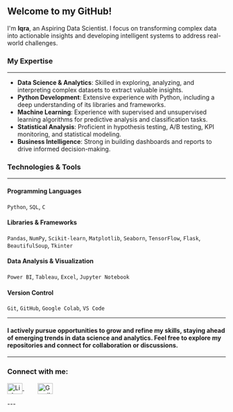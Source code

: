 ## Welcome to my GitHub!

I'm **Iqra**, an Aspiring Data Scientist. I focus on transforming complex data into actionable insights and developing intelligent systems to address real-world challenges.

### My Expertise
___
- **Data Science & Analytics**: Skilled in exploring, analyzing, and interpreting complex datasets to extract valuable insights.
- **Python Development**: Extensive experience with Python, including a deep understanding of its libraries and frameworks.
- **Machine Learning**: Experience with supervised and unsupervised learning algorithms for predictive analysis and classification tasks.
- **Statistical Analysis**: Proficient in hypothesis testing, A/B testing, KPI monitoring, and statistical modeling.
- **Business Intelligence**: Strong in building dashboards and reports to drive informed decision-making.
  

### Technologies & Tools
---

#### Programming Languages  
`Python`, `SQL`, `C`

#### Libraries & Frameworks  
`Pandas`, `NumPy`, `Scikit-learn`, `Matplotlib`, `Seaborn`, `TensorFlow`, `Flask`, `BeautifulSoup`, `Tkinter`

#### Data Analysis & Visualization  
`Power BI`, `Tableau`, `Excel`, `Jupyter Notebook`

#### Version Control  
`Git`, `GitHub`, `Google Colab`, `VS Code`

---
#### I actively pursue opportunities to grow and refine my skills, staying ahead of emerging trends in data science and analytics. Feel free to explore my repositories and connect for collaboration or discussions.
---


<h3 align="left">Connect with me:</h3>
<p align="left">
  <a href="https://linkedin.com/in/iqra-fatima-umang-b2852a237" target="blank" style="margin-right: 15px;">
    <img align="center" src="https://raw.githubusercontent.com/rahuldkjain/github-profile-readme-generator/master/src/images/icons/Social/linked-in-alt.svg" alt="LinkedIn" height="25" width="35" />
  </a> &nbsp;&nbsp;&nbsp;
  
   <a href="mailto:syedaaiqraa1308@gmail.com?subject=Hello%20Iqra">
    <img align="center" src="https://upload.wikimedia.org/wikipedia/commons/thumb/7/7e/Gmail_icon_%282020%29.svg/512px-Gmail_icon_%282020%29.svg.png" alt="Gmail" height="25" width="35" />
  </a>
</p>
---



